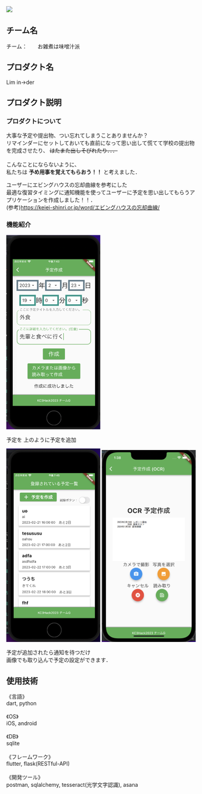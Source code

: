 
<img src="https://kc3.me/cms/wp-content/uploads/2023/01/top-banner.png" width="700px">

## チーム名

<!-- チームIDとチーム名を入力 -->

チーム：　　お雑煮は味噌汁派


## プロダクト名

<!-- プロダクト名を入力 -->

<p>Lim in->der</p>


## プロダクト説明
### プロダクトについて
<!-- プロダクトの説明を入力 -->

大事な予定や提出物、つい忘れてしまうことありませんか？<br>
リマインダーにセットしておいても直前になって思い出して慌てて学校の提出物を完成させたり、
~~はたまた出しそびれたり．．．~~<br>
<br>
こんなことにならないように、<br>私たちは
**予め用事を覚えてもらおう！！** 
と考えました．
<br>

ユーザーにエビングハウスの忘却曲線を参考にした<br>
最適な復習タイミングに通知機能を使ってユーザーに予定を思い出してもらうアプリケーションを作成しました！！．<br>
(参考)https://keiei-shinri.or.jp/word/エビングハウスの忘却曲線/

### 機能紹介

<img src="https://github.com/kc3hack/2023_G/blob/images/%E3%82%B9%E3%82%AF%E3%83%AA%E3%83%BC%E3%83%B3%E3%82%B7%E3%83%A7%E3%83%83%E3%83%88%202023-02-18%2019.44.41.png" width=250px>

予定を
上のように予定を追加

<img src="https://github.com/kc3hack/2023_G/blob/images/%E3%82%B9%E3%82%AF%E3%83%AA%E3%83%BC%E3%83%B3%E3%82%B7%E3%83%A7%E3%83%83%E3%83%88%202023-02-18%2019.45.06.png" width=250px> <img src="https://github.com/kc3hack/2023_G/blob/images/%E3%82%B9%E3%82%AF%E3%83%AA%E3%83%BC%E3%83%B3%E3%82%B7%E3%83%A7%E3%83%83%E3%83%88%202023-02-19%2013.38.55.png" width=250px>

予定が追加されたら通知を待つだけ<br>
画像でも取り込んで予定の設定ができます．

## 使用技術

<!-- 使用技術を入力 -->

《言語》<br>
dart, python<br>
<br>
《OS》<br>
iOS, android<br>
<br>
《DB》<br>
sqlite<br>
<br>
《フレームワーク》<br>
flutter, flask(RESTful-API)<br>
<br>
《開発ツール》<br>
postman, sqlalchemy, tesseract(光学文字認識), asana<br>
<br>
<!--
markdownの記法はこちらを参照してください！
https://docs.github.com/ja/get-started/writing-on-github/getting-started-with-writing-and-formatting-on-github/basic-writing-and-formatting-syntax
-->
